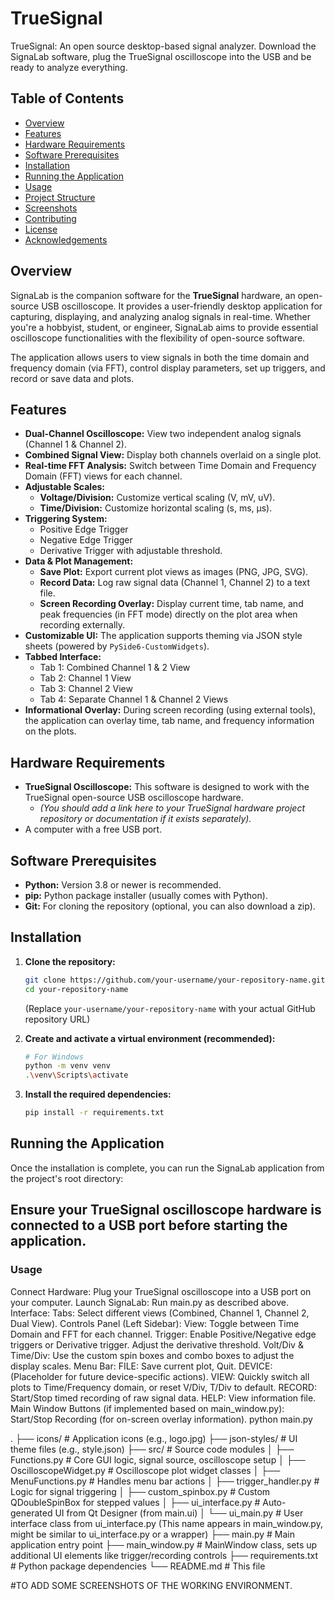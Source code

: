 # TrueSignal

TrueSignal: An open source desktop-based signal analyzer. Download the SignaLab software, plug the TrueSignal oscilloscope into the USB and be ready to analyze everything.

## Table of Contents

*   [Overview](#overview)
*   [Features](#features)
*   [Hardware Requirements](#hardware-requirements)
*   [Software Prerequisites](#software-prerequisites)
*   [Installation](#installation)
*   [Running the Application](#running-the-application)
*   [Usage](#usage)
*   [Project Structure](#project-structure)
*   [Screenshots](#screenshots)
*   [Contributing](#contributing)
*   [License](#license)
*   [Acknowledgements](#acknowledgements)

## Overview

SignaLab is the companion software for the **TrueSignal** hardware, an open-source USB oscilloscope. It provides a user-friendly desktop application for capturing, displaying, and analyzing analog signals in real-time. Whether you're a hobbyist, student, or engineer, SignaLab aims to provide essential oscilloscope functionalities with the flexibility of open-source software.

The application allows users to view signals in both the time domain and frequency domain (via FFT), control display parameters, set up triggers, and record or save data and plots.

## Features

*   **Dual-Channel Oscilloscope:** View two independent analog signals (Channel 1 & Channel 2).
*   **Combined Signal View:** Display both channels overlaid on a single plot.
*   **Real-time FFT Analysis:** Switch between Time Domain and Frequency Domain (FFT) views for each channel.
*   **Adjustable Scales:**
    *   **Voltage/Division:** Customize vertical scaling (V, mV, uV).
    *   **Time/Division:** Customize horizontal scaling (s, ms, µs).
*   **Triggering System:**
    *   Positive Edge Trigger
    *   Negative Edge Trigger
    *   Derivative Trigger with adjustable threshold.
*   **Data & Plot Management:**
    *   **Save Plot:** Export current plot views as images (PNG, JPG, SVG).
    *   **Record Data:** Log raw signal data (Channel 1, Channel 2) to a text file.
    *   **Screen Recording Overlay:** Display current time, tab name, and peak frequencies (in FFT mode) directly on the plot area when recording externally.
*   **Customizable UI:** The application supports theming via JSON style sheets (powered by `PySide6-CustomWidgets`).
*   **Tabbed Interface:**
    *   Tab 1: Combined Channel 1 & 2 View
    *   Tab 2: Channel 1 View
    *   Tab 3: Channel 2 View
    *   Tab 4: Separate Channel 1 & Channel 2 Views
*   **Informational Overlay:** During screen recording (using external tools), the application can overlay time, tab name, and frequency information on the plots.

## Hardware Requirements

*   **TrueSignal Oscilloscope:** This software is designed to work with the TrueSignal open-source USB oscilloscope hardware.
    *   *(You should add a link here to your TrueSignal hardware project repository or documentation if it exists separately).*
*   A computer with a free USB port.

## Software Prerequisites

*   **Python:** Version 3.8 or newer is recommended.
*   **pip:** Python package installer (usually comes with Python).
*   **Git:** For cloning the repository (optional, you can also download a zip).

## Installation

1.  **Clone the repository:**
    ```bash
    git clone https://github.com/your-username/your-repository-name.git
    cd your-repository-name
    ```
    (Replace `your-username/your-repository-name` with your actual GitHub repository URL)

2.  **Create and activate a virtual environment (recommended):**
    ```bash
    # For Windows
    python -m venv venv
    .\venv\Scripts\activate

3.  **Install the required dependencies:**
    ```bash
    pip install -r requirements.txt
    ```

## Running the Application

Once the installation is complete, you can run the SignaLab application from the project's root directory:


## Ensure your TrueSignal oscilloscope hardware is connected to a USB port before starting the application.
### Usage
  Connect Hardware: Plug your TrueSignal oscilloscope into a USB port on your computer.
  Launch SignaLab: Run main.py as described above.
  Interface:
  Tabs: Select different views (Combined, Channel 1, Channel 2, Dual View).
  Controls Panel (Left Sidebar):
  View: Toggle between Time Domain and FFT for each channel.
  Trigger: Enable Positive/Negative edge triggers or Derivative trigger. Adjust the derivative threshold.
  Volt/Div & Time/Div: Use the custom spin boxes and combo boxes to adjust the display scales.
  Menu Bar:
  FILE: Save current plot, Quit.
  DEVICE: (Placeholder for future device-specific actions).
  VIEW: Quickly switch all plots to Time/Frequency domain, or reset V/Div, T/Div to default.
  RECORD: Start/Stop timed recording of raw signal data.
  HELP: View information file.
  Main Window Buttons (if implemented based on main_window.py):
  Start/Stop Recording (for on-screen overlay information).
  python main.py


.
├── icons/                  # Application icons (e.g., logo.jpg)
├── json-styles/            # UI theme files (e.g., style.json)
├── src/                    # Source code modules
│   ├── Functions.py        # Core GUI logic, signal source, oscilloscope setup
│   ├── OscilloscopeWidget.py # Oscilloscope plot widget classes
│   ├── MenuFunctions.py    # Handles menu bar actions
│   ├── trigger_handler.py  # Logic for signal triggering
│   ├── custom_spinbox.py   # Custom QDoubleSpinBox for stepped values
│   ├── ui_interface.py     # Auto-generated UI from Qt Designer (from main.ui)
│   └── ui_main.py          # User interface class from ui_interface.py (This name appears in main_window.py, might be similar to ui_interface.py or a wrapper)
├── main.py                 # Main application entry point
├── main_window.py          # MainWindow class, sets up additional UI elements like trigger/recording controls
├── requirements.txt        # Python package dependencies
└── README.md               # This file


#TO ADD SOME SCREENSHOTS OF THE WORKING ENVIRONMENT.
